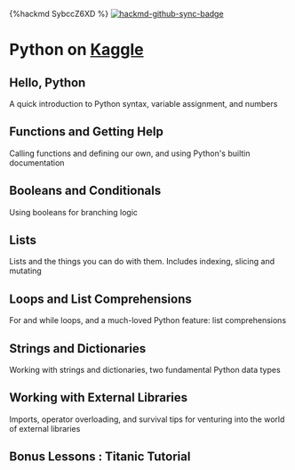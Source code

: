 {%hackmd SybccZ6XD %}
[![hackmd-github-sync-badge](https://hackmd.io/gJG-1eJMRs-3vOn9WCbSsA/badge)](https://hackmd.io/gJG-1eJMRs-3vOn9WCbSsA)

# Python on [Kaggle](https://www.kaggle.com/learn/python)
## Hello, Python
A quick introduction to Python syntax, variable assignment, and numbers
## Functions and Getting Help
Calling functions and defining our own, and using Python's builtin documentation
## Booleans and Conditionals
Using booleans for branching logic
## Lists
Lists and the things you can do with them. Includes indexing, slicing and mutating
## Loops and List Comprehensions
For and while loops, and a much-loved Python feature: list comprehensions
## Strings and Dictionaries
Working with strings and dictionaries, two fundamental Python data types
## Working with External Libraries
Imports, operator overloading, and survival tips for venturing into the world of external libraries
## Bonus Lessons : Titanic Tutorial
